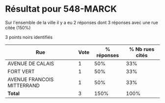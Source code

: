 # Résultat pour 548-MARCK

Sur l'ensemble de la ville il y a eu 2 réponses dont 3 réponses avec une rue citée (150%)

3 points noirs identifiés

| Rue | Vote | % réponses | % Nb rues cités|
|-----|------|------------|----------------|
| AVENUE DE CALAIS | 1 | 50% | 33%|
| FORT VERT | 1 | 50% | 33%|
| AVENUE FRANCOIS MITTERRAND | 1 | 50% | 33%|
| **Total** | 3 | 150% | 100%|
